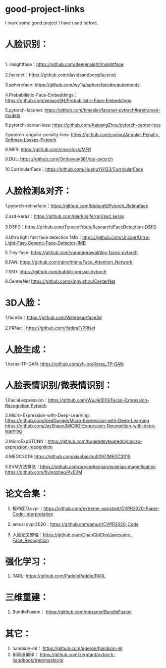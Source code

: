 # good-project-links
I mark some good project I have used before.

人脸识别：
======
<br>1. insightface：https://github.com/deepinsight/insightface <br>

2.facenet：https://github.com/davidsandberg/facenet<br>

3.sphereface: https://github.com/wy1iu/sphereface#requirements<br>

4.Probabilistic-Face-Embeddings：https://github.com/seasonSH/Probabilistic-Face-Embeddings<br>

5.pytorch-facenet: https://github.com/timesler/facenet-pytorch#pretrained-models<br>

6.pytorch-center-loss: https://github.com/KaiyangZhou/pytorch-center-loss

7.pytorch-angular-penalty-loss: https://github.com/cvqluu/Angular-Penalty-Softmax-Losses-Pytorch

8.MFR: https://github.com/cleardusk/MFR

9.DUL: https://github.com/Ontheway361/dul-pytorch

10.CurricularFace：https://github.com/HuangYG123/CurricularFace


人脸检测&对齐：
======
1.pytorch-retinaface：https://github.com/biubug6/Pytorch_Retinaface<br>

2.ssd-keras：https://github.com/pierluigiferrari/ssd_keras<br>

3.DSFD：https://github.com/TencentYoutuResearch/FaceDetection-DSFD<br>

4.Ultra light fast face detection 1Mb：https://github.com/Linzaer/Ultra-Light-Fast-Generic-Face-Detector-1MB<br>

5.Tiny-face: https://github.com/varunagrawal/tiny-faces-pytorch

6.FAN: https://github.com/rainofmine/Face_Attention_Network

7.SSD: https://github.com/bubbliiiing/ssd-pytorch

8.CenterNet https://github.com/xingyizhou/CenterNet

3D人脸：
======
1.face3d：https://github.com/Watebear/face3d<br>

2.PRNet：https://github.com/YadiraF/PRNet<br>


人脸生成：
======
1.keras-TP-GAN: https://github.com/yh-iro/Keras_TP-GAN<br>


人脸表情识别/微表情识别：
======
1.Facial expression：https://github.com/WuJie1010/Facial-Expression-Recognition.Pytorch<br>

2.Micro-Expression-with-Deep-Learning: https://github.com/IcedDoggie/Micro-Expression-with-Deep-Learning
https://github.com/JayShaun/MICRO-Expression-Recognition-with-deep-learning

3.MicroExpSTCNN：https://github.com/bogireddytejareddy/micro-expression-recognition

4.MEGC2019: https://github.com/xiaobaishu0097/MEGC2019

5.EVM方法算法：https://github.com/brycedrennan/eulerian-magnification
              https://github.com/flyingzhao/PyEVM
        

论文合集：
======
1.  极市团队cvpr：https://github.com/extreme-assistant/CVPR2020-Paper-Code-Interpretation<br>

2. amusi cvpr2020：https://github.com/amusi/CVPR2020-Code<br>

3. 人脸论文整理：https://github.com/ChanChiChoi/awesome-Face_Recognition<br>


强化学习：
======
1. PARL: https://github.com/PaddlePaddle/PARL


三维重建：
======
1. BundleFusion： https://github.com/niessner/BundleFusion

其它：
======
1. handson-ml： https://github.com/ageron/handson-ml
2. 树莓派编译： https://github.com/zergtant/pytorch-handbook/tree/master/pi 
